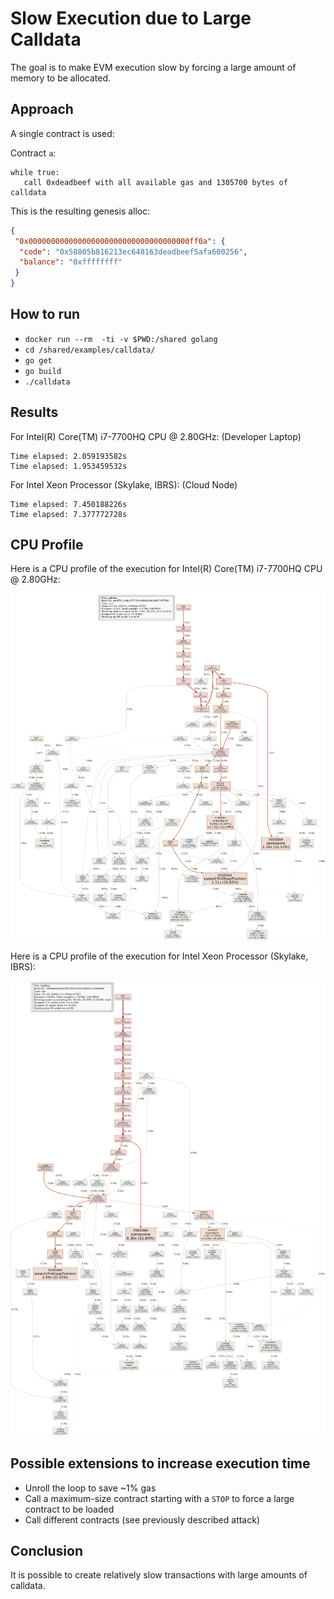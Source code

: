 # Slow Execution due to Large Calldata

The goal is to make EVM execution slow by forcing a large amount of memory to be allocated.

## Approach 

A single contract is used:

Contract `a`:
```
while true:
   call 0xdeadbeef with all available gas and 1305700 bytes of calldata
```

This is the resulting genesis alloc:
```json
{
 "0x000000000000000000000000000000000000ff0a": {
  "code": "0x58805b816213ec648163deadbeef5afa600256",
  "balance": "0xffffffff"
 }
}
```

## How to run
- `docker run --rm  -ti -v $PWD:/shared golang`
- `cd /shared/examples/calldata/`
- `go get`
- `go build`
- `./calldata`

## Results

For Intel(R) Core(TM) i7-7700HQ CPU @ 2.80GHz: (Developer Laptop)
```
Time elapsed: 2.059193582s
Time elapsed: 1.953459532s
```

For Intel Xeon Processor (Skylake, IBRS): (Cloud Node)
```
Time elapsed: 7.450188226s
Time elapsed: 7.377772728s
```

## CPU Profile

Here is a CPU profile of the execution for Intel(R) Core(TM) i7-7700HQ CPU @ 2.80GHz:

![CPU profile](profile.png)

Here is a CPU profile of the execution for Intel Xeon Processor (Skylake, IBRS):

![CPU profile](profile_cloud.png)



## Possible extensions to increase execution time

- Unroll the loop to save ~1% gas
- Call a maximum-size contract starting with a `STOP` to force a large contract to be loaded
- Call different contracts (see previously described attack)

## Conclusion

It is possible to create relatively slow transactions with large amounts of calldata.


